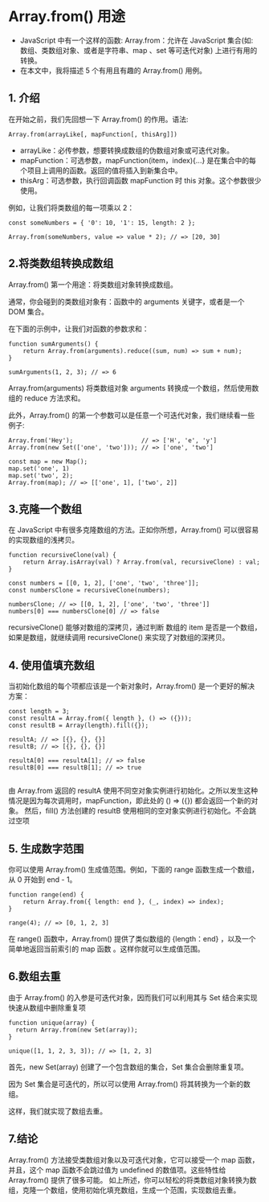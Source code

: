 # Array.from() 用途

- JavaScript 中有一个这样的函数: Array.from：允许在 JavaScript 集合(如: 数组、类数组对象、或者是字符串、map 、set 等可迭代对象) 上进行有用的转换。
- 在本文中，我将描述 5 个有用且有趣的 Array.from() 用例。

## 1. 介绍

在开始之前，我们先回想一下 Array.from() 的作用。语法:

```
Array.from(arrayLike[, mapFunction[, thisArg]])

```

- arrayLike：必传参数，想要转换成数组的伪数组对象或可迭代对象。
- mapFunction：可选参数，mapFunction(item，index){...} 是在集合中的每个项目上调用的函数。返回的值将插入到新集合中。
- thisArg：可选参数，执行回调函数 mapFunction 时 this 对象。这个参数很少使用。

例如，让我们将类数组的每一项乘以 2：

```
const someNumbers = { '0': 10, '1': 15, length: 2 };

Array.from(someNumbers, value => value * 2); // => [20, 30]

```

## 2.将类数组转换成数组

Array.from() 第一个用途：将类数组对象转换成数组。

通常，你会碰到的类数组对象有：函数中的 arguments 关键字，或者是一个 DOM 集合。

在下面的示例中，让我们对函数的参数求和：

```
function sumArguments() {
    return Array.from(arguments).reduce((sum, num) => sum + num);
}

sumArguments(1, 2, 3); // => 6
```

Array.from(arguments) 将类数组对象 arguments 转换成一个数组，然后使用数组的 reduce 方法求和。

此外，Array.from() 的第一个参数可以是任意一个可迭代对象，我们继续看一些例子:

```
Array.from('Hey');                   // => ['H', 'e', 'y']
Array.from(new Set(['one', 'two'])); // => ['one', 'two']

const map = new Map();
map.set('one', 1)
map.set('two', 2);
Array.from(map); // => [['one', 1], ['two', 2]]

```

## 3.克隆一个数组

在 JavaScript 中有很多克隆数组的方法。正如你所想，Array.from() 可以很容易的实现数组的浅拷贝。

```
function recursiveClone(val) {
    return Array.isArray(val) ? Array.from(val, recursiveClone) : val;
}

const numbers = [[0, 1, 2], ['one', 'two', 'three']];
const numbersClone = recursiveClone(numbers);

numbersClone; // => [[0, 1, 2], ['one', 'two', 'three']]
numbers[0] === numbersClone[0] // => false

```

recursiveClone() 能够对数组的深拷贝，通过判断 数组的 item 是否是一个数组，如果是数组，就继续调用 recursiveClone() 来实现了对数组的深拷贝。

## 4. 使用值填充数组

当初始化数组的每个项都应该是一个新对象时，Array.from() 是一个更好的解决方案：

```
const length = 3;
const resultA = Array.from({ length }, () => ({}));
const resultB = Array(length).fill({});

resultA; // => [{}, {}, {}]
resultB; // => [{}, {}, {}]

resultA[0] === resultA[1]; // => false
resultB[0] === resultB[1]; // => true


```

由 Array.from 返回的 resultA 使用不同空对象实例进行初始化。之所以发生这种情况是因为每次调用时，mapFunction，即此处的 () => ({}) 都会返回一个新的对象。
然后，fill() 方法创建的 resultB 使用相同的空对象实例进行初始化。不会跳过空项

## 5. 生成数字范围

你可以使用 Array.from() 生成值范围。例如，下面的 range 函数生成一个数组，从 0 开始到 end - 1。

```
function range(end) {
    return Array.from({ length: end }, (_, index) => index);
}

range(4); // => [0, 1, 2, 3]

```

在 range() 函数中，Array.from() 提供了类似数组的 {length：end} ，以及一个简单地返回当前索引的 map 函数 。这样你就可以生成值范围。

## 6.数组去重

由于 Array.from() 的入参是可迭代对象，因而我们可以利用其与 Set 结合来实现快速从数组中删除重复项

```
function unique(array) {
  return Array.from(new Set(array));
}

unique([1, 1, 2, 3, 3]); // => [1, 2, 3]

```

首先，new Set(array) 创建了一个包含数组的集合，Set 集合会删除重复项。

因为 Set 集合是可迭代的，所以可以使用 Array.from() 将其转换为一个新的数组。

这样，我们就实现了数组去重。

## 7.结论

Array.from() 方法接受类数组对象以及可迭代对象，它可以接受一个 map 函数，并且，这个 map 函数不会跳过值为 undefined 的数值项。这些特性给 Array.from() 提供了很多可能。
如上所述，你可以轻松的将类数组对象转换为数组，克隆一个数组，使用初始化填充数组，生成一个范围，实现数组去重。
